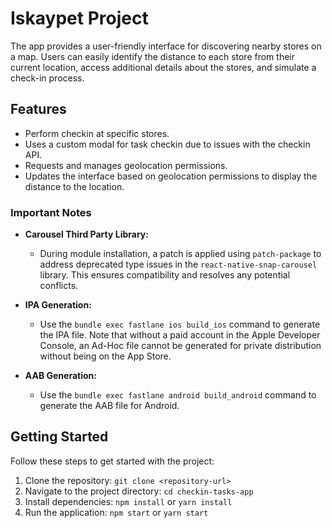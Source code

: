 # Iskaypet Project

The app provides a user-friendly interface for discovering nearby stores on a map. Users can easily identify the distance to each store from their current location, access additional details about the stores, and simulate a check-in process.

## Features

- Perform checkin at specific stores.
- Uses a custom modal for task checkin due to issues with the checkin API.
- Requests and manages geolocation permissions.
- Updates the interface based on geolocation permissions to display the distance to the location.

### Important Notes

- **Carousel Third Party Library:**

  - During module installation, a patch is applied using `patch-package` to address deprecated type issues in the `react-native-snap-carousel` library. This ensures compatibility and resolves any potential conflicts.

- **IPA Generation:**

  - Use the `bundle exec fastlane ios build_ios` command to generate the IPA file. Note that without a paid account in the Apple Developer Console, an Ad-Hoc file cannot be generated for private distribution without being on the App Store.

- **AAB Generation:**

  - Use the `bundle exec fastlane android build_android` command to generate the AAB file for Android.

## Getting Started

Follow these steps to get started with the project:

1. Clone the repository: `git clone <repository-url>`
2. Navigate to the project directory: `cd checkin-tasks-app`
3. Install dependencies: `npm install` or `yarn install`
4. Run the application: `npm start` or `yarn start`
